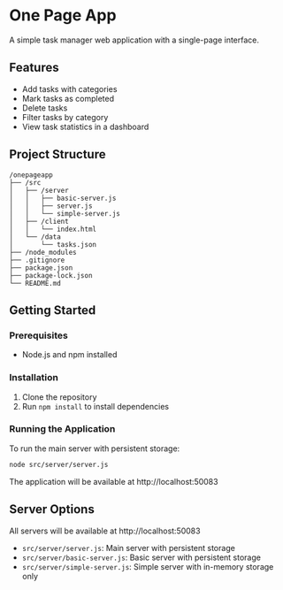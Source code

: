 # One Page App

A simple task manager web application with a single-page interface.

## Features

- Add tasks with categories
- Mark tasks as completed
- Delete tasks
- Filter tasks by category
- View task statistics in a dashboard

## Project Structure

```
/onepageapp
├── /src
│   ├── /server
│   │   ├── basic-server.js
│   │   ├── server.js
│   │   └── simple-server.js
│   ├── /client
│   │   └── index.html
│   └── /data
│       └── tasks.json
├── /node_modules
├── .gitignore
├── package.json
├── package-lock.json
└── README.md
```

## Getting Started

### Prerequisites

- Node.js and npm installed

### Installation

1. Clone the repository
2. Run `npm install` to install dependencies

### Running the Application

To run the main server with persistent storage:

```bash
node src/server/server.js
```

The application will be available at http://localhost:50083

## Server Options

All servers will be available at http://localhost:50083

- `src/server/server.js`: Main server with persistent storage
- `src/server/basic-server.js`: Basic server with persistent storage
- `src/server/simple-server.js`: Simple server with in-memory storage only